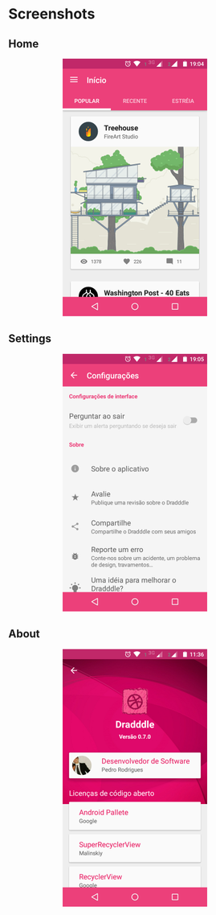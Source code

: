 # Screenshots

## Home

<p align="center"><img src="./screenshots/home.png?raw=true" alt="Home" height="512" width="288"/></p>

## Settings

<p align="center"><img src="./screenshots/settings.png?raw=true" alt="Settings" height="512" width="288"/></p>

## About

<p align="center"><img src="./screenshots/about.png?raw=true" alt="Settings" height="512" width="288"/></p>